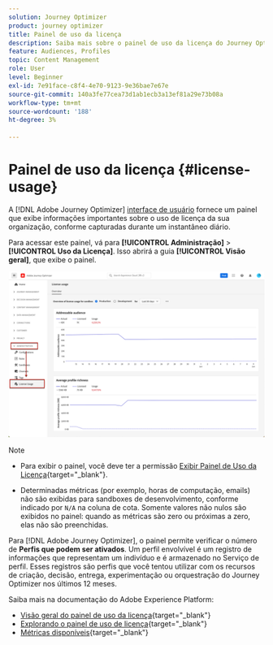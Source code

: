```yaml
---
solution: Journey Optimizer
product: journey optimizer
title: Painel de uso da licença
description: Saiba mais sobre o painel de uso da licença do Journey Optimizer
feature: Audiences, Profiles
topic: Content Management
role: User
level: Beginner
exl-id: 7e91face-c8f4-4e70-9123-9e36bae7e67e
source-git-commit: 140a3fe77cea73d1ab1ecb3a13ef81a29e73b08a
workflow-type: tm+mt
source-wordcount: '188'
ht-degree: 3%

---
```


# Painel de uso da licença {#license-usage}

A [!DNL Adobe Journey Optimizer] [interface de usuário](../start/user-interface.md) fornece um painel que exibe informações importantes sobre o uso de licença da sua organização, conforme capturadas durante um instantâneo diário.

Para acessar este painel, vá para **[!UICONTROL Administração]** > **[!UICONTROL Uso da Licença]**. Isso abrirá a guia **[!UICONTROL Visão geral]**, que exibe o painel.

![Visão geral do painel de uso da licença](assets/license-usage-dashboard.png)

>[!NOTE]
>
>* Para exibir o painel, você deve ter a permissão [Exibir Painel de Uso da Licença](https://experienceleague.adobe.com/docs/experience-platform/dashboards/permissions.html#available-permissions){target="_blank"}.
>
>* Determinadas métricas (por exemplo, horas de computação, emails) não são exibidas para sandboxes de desenvolvimento, conforme indicado por `N/A` na coluna de cota. Somente valores não nulos são exibidos no painel: quando as métricas são zero ou próximas a zero, elas não são preenchidas.


Para [!DNL Adobe Journey Optimizer], o painel permite verificar o número de **Perfis que podem ser ativados**. Um perfil envolvível é um registro de informações que representam um indivíduo e é armazenado no Serviço de perfil. Esses registros são perfis que você tentou utilizar com os recursos de criação, decisão, entrega, experimentação ou orquestração do Journey Optimizer nos últimos 12 meses.

Saiba mais na documentação do Adobe Experience Platform:

* [Visão geral do painel de uso da licença](https://experienceleague.adobe.com/docs/experience-platform/dashboards/guides/license-usage.html){target="_blank"}
* [Explorando o painel de uso de licença](https://experienceleague.adobe.com/docs/experience-platform/dashboards/guides/license-usage.html#exploring-the-license-usage-dashboard){target="_blank"}
* [Métricas disponíveis](https://experienceleague.adobe.com/docs/experience-platform/dashboards/guides/license-usage.html?lang=pt-BR#available-metrics){target="_blank"}
